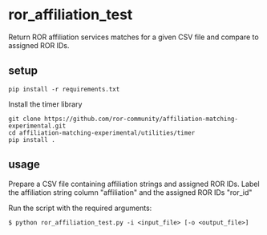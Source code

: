 # ror_affiliation_test
Return ROR affiliation services matches for a given CSV file and compare to assigned ROR IDs.

## setup
````
pip install -r requirements.txt
````

Install the timer library
```
git clone https://github.com/ror-community/affiliation-matching-experimental.git
cd affiliation-matching-experimental/utilities/timer
pip install .
```

## usage
Prepare a CSV file containing affiliation strings and assigned ROR IDs. Label the affiliation string column "affiliation" and the assigned ROR IDs "ror_id"

Run the script with the required arguments:
````
$ python ror_affiliation_test.py -i <input_file> [-o <output_file>]
````